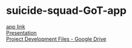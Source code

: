 # suicide-squad-GoT-app
[app link](https://nicolegeorge.github.io/suicide-squad-GoT-app/) <br>
[Presentation](https://www.canva.com/design/DAD4qdWwwmk/0q_h4BcIbnUpxcMqZ6aKxA/view)<br>
[Project Development Files - Google Drive](https://drive.google.com/drive/folders/1MZLoPB9Dq9cLHT3-mgOl7nKCpzUVmRrE?usp=sharing)

